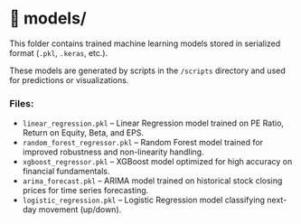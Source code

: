 # 📂 models/

This folder contains trained machine learning models stored in serialized format (`.pkl`, `.keras`, etc.).

These models are generated by scripts in the `/scripts` directory and used for predictions or visualizations.

### Files:
- `linear_regression.pkl` – Linear Regression model trained on PE Ratio, Return on Equity, Beta, and EPS.
- `random_forest_regressor.pkl` – Random Forest model trained for improved robustness and non-linearity handling.
- `xgboost_regressor.pkl` – XGBoost model optimized for high accuracy on financial fundamentals.
- `arima_forecast.pkl` – ARIMA model trained on historical stock closing prices for time series forecasting.
- `logistic_regression.pkl` – Logistic Regression model classifying next-day movement (up/down).
